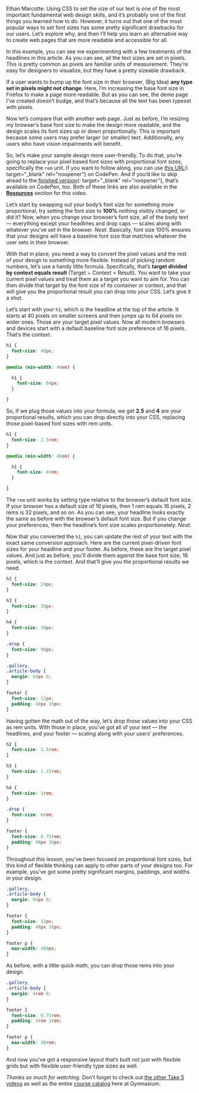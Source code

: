 
Ethan Marcotte: Using CSS to set the size of our text is one of the most important fundamental web design skills, and it’s probably one of the first things you learned how to do. However, it turns out that one of the most popular ways to set font sizes has some pretty significant drawbacks for our users. Let’s explore why, and then I’ll help you learn an alternative way to create web pages that are more readable and accessible for all.

In this example, you can see me experimenting with a few treatments of the headlines in this article. As you can see, all the text sizes are set in pixels. This is pretty common as pixels are familiar units of measurement. They’re easy for designers to visualize, but they have a pretty sizeable drawback.

If a user wants to bump up the font size in their browser, (Big Idea) **any type set in pixels might not change**. Here, I’m increasing the base font size in Firefox to make a page more readable. But as you can see, the demo page I’ve created doesn’t budge, and that’s because all the text has been typeset with pixels.

Now let’s compare that with another web page. Just as before, I’m resizing my browser’s base font size to make the design more readable, and the design scales its font sizes up or down proportionally. This is important because some users may prefer larger (or smaller) text. Additionally, any users who have vision impairments will benefit.

So, let’s make your sample design more user-friendly. To do that, you’re going to replace your pixel based font sizes with proportional font sizes, specifically the `rem` unit. If you want to follow along, you can use [this URL][1]{: target="_blank" rel="noopener"} on CodePen. And if you’d like to skip ahead to the [finished version][2]{: target="_blank" rel="noopener"}, that’s available on CodePen, too. Both of these links are also available in the [**Resources**](#tutorial-resources) section for this video.

Let’s start by swapping out your body’s font size for something more proportional, try setting the font size to **100%** nothing visibly changed, or did it? Now, when you change your browser’s font size, all of the body text — everything except your headlines and drop caps — scales along with whatever you’ve set in the browser. *Neat.* Basically, font size 100% ensures that your designs will have a baseline font size that matches whatever the user sets in their browser.

With that in place, you need a way to convert the pixel values and the rest of your design to something more flexible. Instead of picking random numbers, let’s use a handy little formula. Specifically, that’s **target divided by context equals result** (Target ÷ Context = Result). You want to take your current pixel values and treat them as a target you want to aim for. You can then divide that target by the font size of its container or context, and that will give you the proportional result you can drop into your CSS. Let’s give it a shot.

Let’s start with your `h1`, which is the headline at the top of the article. It starts at 40 pixels on smaller screens and then jumps up to 64 pixels on wider ones. Those are your target pixel values. Now all modern browsers and devices start with a default baseline font size preference of 16 pixels. That’s the context.

```css
h1 {
  font-size: 40px;
}

@media (min-width: 40em) {

  h1 {
    font-size: 64px;
  }

}
```

So, if we plug those values into your formula, we get **2.5** and **4** are your proportional results, which you can drop directly into your CSS, replacing those pixel-based font sizes with rem units.


```css
h1 {
  font-size: 2.5rem;
}

@media (min-width: 40em) {

  h1 {
    font-size: 4rem;
  }

}
```

The `rem` unit works by setting type relative to the browser’s default font size. If your browser has a default size of 16 pixels, then 1 rem equals 16 pixels, 2 rems is 32 pixels, and so on. As you can see, your headline looks exactly the same as before with the browser’s default font size. But if you change your preferences, then the headline’s font size scales proportionately. *Neat*.

Now that you converted the `h1`, you can update the rest of your text with the exact same conversion approach. Here are the current pixel-driven font sizes for your headline and your footer. As before, these are the target pixel values. And just as before, you’ll divide them against the base font size, 16 pixels, which is the context. And that’ll give you the proportional results we need.

```css
h2 {
  font-size: 24px;
}

h3 {
  font-size: 20px;
}

h4 {
  font-size: 16px;
}

.drop {
  font-size: 96px;
}

.gallery,
.article-body {
  margin: 64px 0;
}

footer {
  font-size: 12px;
  padding: 48px 16px;
}
```

Having gotten the math out of the way, let’s drop those values into your CSS as rem units. With those in place, you’ve got all of your text — the headlines, and your footer — scaling along with your users’ preferences.

```css
h2 {
  font-size: 1.5rem;
}

h3 {
  font-size: 1.25rem;
}

h4 {
  font-size: 1rem;
}

.drop {
  font-size: 6rem;
}

footer {
  font-size: 0.75rem;
  padding: 48px 16px;
}
```

Throughout this lesson, you’ve been focused on proportional font sizes, but this kind of flexible thinking can apply to other parts of your designs too. For example, you’ve got some pretty significant margins, paddings, and widths in your design.

```css
.gallery,
.article-body {
  margin: 64px 0;
}

footer {
  font-size: 12px;
  padding: 48px 16px;
}

footer p {
  max-width: 480px;
}
```

As before, with a little quick math, you can drop those rems into your design.

```css
.gallery,
.article-body {
  margin: 4rem 0;
}

footer {
  font-size: 0.75rem;
  padding: 3rem 1rem;
}

footer p {
  max-width: 40rem;
}
```

And now you’ve got a responsive layout that’s built not just with flexible grids but with flexible user-friendly type sizes as well.

*Thanks so much for watching.* Don’t forget to check out [the other Take 5 videos][3] as well as the entire [course catalog][4] here at Gymnasium.

[1]: https://cdpn.io/ZEbXxeX
[2]: https://cdpn.io/bGVovRp
[3]: https://thegymnasium.com/courses/take5
[4]: https://thegymnasium.com/courses
